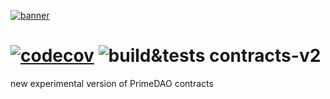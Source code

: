 [![banner](https://i.ibb.co/BqjcRGG/Prime-DAO-Github-Contracts-Banner.png)](https://primedao.eth.link/#/)

# [![codecov](https://codecov.io/gh/PrimeDAO/contracts-v2/branch/main/graph/badge.svg?token=XNGL2Z8CBE)](https://codecov.io/gh/PrimeDAO/contracts-v2) ![build&tests](https://github.com/PrimeDAO/contracts-v2/actions/workflows/ci-config.yml/badge.svg) contracts-v2  

new experimental version of PrimeDAO contracts

